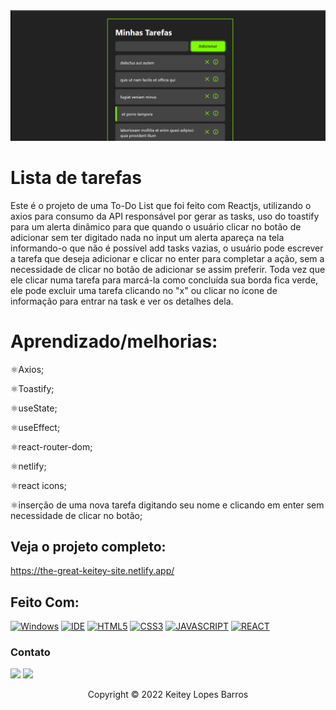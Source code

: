 <img src="gif/tarefas.gif" alt="gif lista de tarefas">

# Lista de tarefas

Este é o projeto de uma To-Do List que foi feito com Reactjs, utilizando o axios para consumo da API responsável por gerar as tasks, uso do toastify para um alerta dinâmico para que quando o usuário clicar no botão de adicionar sem ter digitado nada no input um alerta apareça na tela informando-o que não é possível add tasks vazias, o usuário pode escrever a tarefa que deseja adicionar e  clicar no enter para completar a ação, sem a necessidade de clicar no botão de adicionar se assim preferir. Toda vez que ele clicar numa tarefa para marcá-la como concluída sua borda fica verde, ele pode excluir uma tarefa clicando no "x" ou clicar no ícone de informação para entrar na task e ver os detalhes dela. 

# Aprendizado/melhorias:

⚛️Axios; 

⚛️Toastify; 

⚛️useState; 

⚛️useEffect; 

⚛️react-router-dom; 

⚛️netlify; 

⚛️react icons; 

⚛️inserção de uma nova tarefa digitando seu nome e clicando em enter sem necessidade de clicar no botão; 


## Veja o projeto completo:

https://the-great-keitey-site.netlify.app/

## Feito Com:

[![Windows](https://img.shields.io/badge/Windows-0078D6?style=for-the-badge&logo=windows&logoColor=white)](https://www.microsoft.com/pt-br/windows/get-windows-10)
[![IDE](https://img.shields.io/badge/Visual_studio_code-0078D4?style=for-the-badge&logo=visual%20studio%20code&logoColor=white)](https://code.visualstudio.com/)
[![HTML5](https://img.shields.io/badge/HTML5-E34F26?style=for-the-badge&logo=html5&logoColor=white)](https://developer.mozilla.org/pt-BR/docs/Web/HTML)
[![CSS3](https://img.shields.io/badge/CSS3-1572B6?style=for-the-badge&logo=css3&logoColor=white)](https://developer.mozilla.org/pt-BR/docs/Web/CSS)
[![JAVASCRIPT](https://img.shields.io/badge/JavaScript-F7DF1E?style=for-the-badge&logo=javascript&logoColor=black)](https://developer.mozilla.org/pt-BR/docs/Web/JavaScript)
[![REACT](https://img.shields.io/badge/React-20232A?style=for-the-badge&logo=react&logoColor=61DAFB)](https://developer.mozilla.org/pt-BR/docs/Web/React)

### Contato

  <a href = "mailto:keiteybarros@gmail.com"><img src="https://img.shields.io/badge/Gmail-D14836?style=for-the-badge&logo=gmail&logoColor=white" target="_blank"></a>
  <a href="https://www.linkedin.com/in/keitey-barros-21bb8bb4/" target="_blank"><img src="https://img.shields.io/badge/-LinkedIn-%230077B5?style=for-the-badge&logo=linkedin&logoColor=white" target="_blank"></a> 

<p align="center">Copyright © 2022 Keitey Lopes Barros</p>

